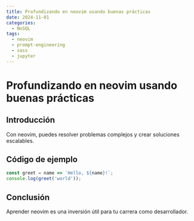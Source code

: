 ```yaml
---
title: Profundizando en neovim usando buenas prácticas
date: 2024-11-01
categories:
  - NoSQL
tags:
  - neovim
  - prompt-engineering
  - sass
  - jupyter
---
```


# Profundizando en neovim usando buenas prácticas

## Introducción

Con neovim, puedes resolver problemas complejos y crear soluciones escalables.

## Código de ejemplo

```javascript
const greet = name => `Hello, ${name}!`;
console.log(greet('world'));
```

## Conclusión

Aprender neovim es una inversión útil para tu carrera como desarrollador.